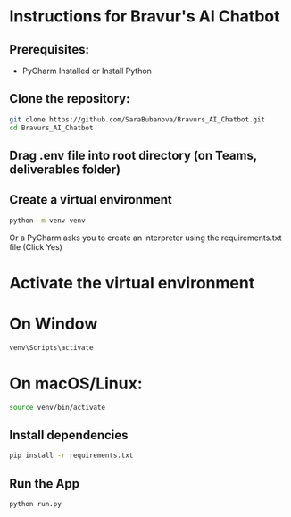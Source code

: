 # Instructions for Bravur's AI Chatbot 

## Prerequisites:
- PyCharm Installed or Install Python

## Clone the repository:
```bash
git clone https://github.com/SaraBubanova/Bravurs_AI_Chatbot.git
cd Bravurs_AI_Chatbot
```

## Drag .env file into root directory (on Teams, deliverables folder)

## Create a virtual environment
```bash
python -m venv venv
```
Or a PyCharm asks you to create an interpreter using the requirements.txt file (Click Yes)

# Activate the virtual environment
# On Window
```bash
venv\Scripts\activate
```
# On macOS/Linux:
```bash
source venv/bin/activate
```

## Install dependencies
```bash
pip install -r requirements.txt
```

## Run the App
```bash
python run.py
```





